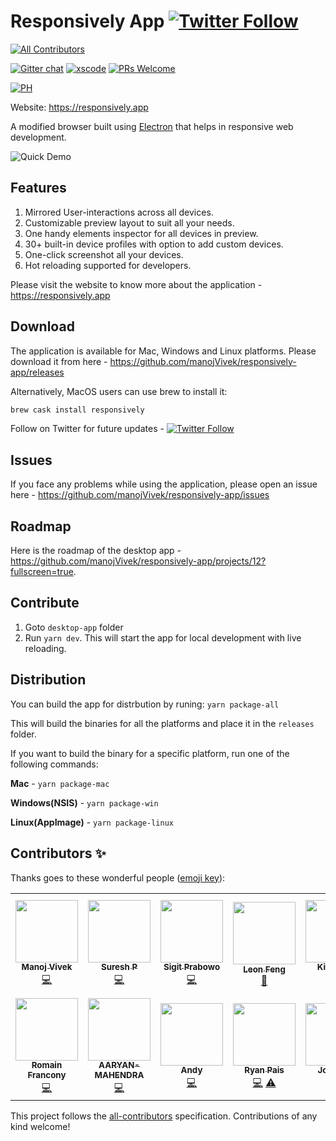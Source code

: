 # Responsively App [![Twitter Follow](https://img.shields.io/twitter/follow/ResponsivelyApp?style=social)](https://twitter.com/ResponsivelyApp)
<!-- ALL-CONTRIBUTORS-BADGE:START - Do not remove or modify this section -->
[![All Contributors](https://img.shields.io/badge/all_contributors-12-orange.svg?style=flat-square)](#contributors-)
<!-- ALL-CONTRIBUTORS-BADGE:END -->
[![Gitter chat](https://img.shields.io/gitter/room/badges/shields.svg)](https://gitter.im/responsively-app) [![xscode](https://img.shields.io/badge/Available%20on-xs%3Acode-blue?style=?style=plastic&logo=appveyor&logo=data:image/png;base64,iVBORw0KGgoAAAANSUhEUgAAAEAAAABACAMAAACdt4HsAAAAGXRFWHRTb2Z0d2FyZQBBZG9iZSBJbWFnZVJlYWR5ccllPAAAAAZQTFRF////////VXz1bAAAAAJ0Uk5T/wDltzBKAAAAlUlEQVR42uzXSwqAMAwE0Mn9L+3Ggtgkk35QwcnSJo9S+yGwM9DCooCbgn4YrJ4CIPUcQF7/XSBbx2TEz4sAZ2q1RAECBAiYBlCtvwN+KiYAlG7UDGj59MViT9hOwEqAhYCtAsUZvL6I6W8c2wcbd+LIWSCHSTeSAAECngN4xxIDSK9f4B9t377Wd7H5Nt7/Xz8eAgwAvesLRjYYPuUAAAAASUVORK5CYII=)](https://xscode.com/manojvivek/responsively-app) [![PRs Welcome](https://img.shields.io/badge/PRs-welcome-brightgreen.svg?style=flat-square)](https://github.com/manojVivek/responsively-app/issues)

[![PH](https://api.producthunt.com/widgets/embed-image/v1/top-post-badge.svg?post_id=200375&theme=light&period=daily)](https://www.producthunt.com/posts/responsively?utm_source=badge-top-post-badge&utm_medium=badge&utm_souce=badge-responsively)

Website: https://responsively.app


A modified browser built using [Electron](https://www.electronjs.org/) that helps in responsive web development. 

![Quick Demo](https://responsively.app/assets/img/responsively-app.gif)

## Features
1. Mirrored User-interactions across all devices.
2. Customizable preview layout to suit all your needs.
3. One handy elements inspector for all devices in preview.
4. 30+ built-in device profiles with option to add custom devices.
5. One-click screenshot all your devices.
6. Hot reloading supported for developers.

Please visit the website to know more about the application - https://responsively.app


## Download
The application is available for Mac, Windows and Linux platforms. Please download it from here - https://github.com/manojVivek/responsively-app/releases

Alternatively, MacOS users can use brew to install it:
```bash
brew cask install responsively
```

Follow on Twitter for future updates - [![Twitter Follow](https://img.shields.io/twitter/follow/ResponsivelyApp?style=social)](https://twitter.com/ResponsivelyApp)

## Issues
If you face any problems while using the application, please open an issue here - https://github.com/manojVivek/responsively-app/issues

## Roadmap
Here is the roadmap of the desktop app - https://github.com/manojVivek/responsively-app/projects/12?fullscreen=true.

## Contribute
1. Goto `desktop-app` folder
2. Run `yarn dev`. This will start the app for local development with live reloading.

## Distribution
You can build the app for distrbution by runing:
```yarn package-all```

This will build the binaries for all the platforms and place it in the `releases` folder.

If you want to build the binary for a specific platform, run one of the following commands:

**Mac** - ```yarn package-mac```

**Windows(NSIS)** - ```yarn package-win```

**Linux(AppImage)** - ```yarn package-linux```

## Contributors ✨

Thanks goes to these wonderful people ([emoji key](https://allcontributors.org/docs/en/emoji-key)):

<!-- ALL-CONTRIBUTORS-LIST:START - Do not remove or modify this section -->
<!-- prettier-ignore-start -->
<!-- markdownlint-disable -->
<table>
  <tr>
    <td align="center"><a href="http://twitter.com/vivek_jonam"><img src="https://avatars1.githubusercontent.com/u/1283424?v=4" width="100px;" alt=""/><br /><sub><b>Manoj Vivek</b></sub></a><br /><a href="https://github.com/manojVivek/responsively-app/commits?author=manojVivek" title="Code">💻</a></td>
    <td align="center"><a href="https://github.com/esprush"><img src="https://avatars0.githubusercontent.com/u/26249498?v=4" width="100px;" alt=""/><br /><sub><b>Suresh P</b></sub></a><br /><a href="https://github.com/manojVivek/responsively-app/commits?author=esprush" title="Code">💻</a></td>
    <td align="center"><a href="https://github.com/sprabowo"><img src="https://avatars2.githubusercontent.com/u/11748183?v=4" width="100px;" alt=""/><br /><sub><b>Sigit Prabowo</b></sub></a><br /><a href="https://github.com/manojVivek/responsively-app/commits?author=sprabowo" title="Code">💻</a></td>
    <td align="center"><a href="https://github.com/leon0707"><img src="https://avatars1.githubusercontent.com/u/523684?v=4" width="100px;" alt=""/><br /><sub><b>Leon Feng</b></sub></a><br /><a href="https://github.com/manojVivek/responsively-app/commits?author=leon0707" title="Documentation">📖</a></td>
    <td align="center"><a href="https://github.com/kishoreio"><img src="https://avatars2.githubusercontent.com/u/30261988?v=4" width="100px;" alt=""/><br /><sub><b>Kishore S</b></sub></a><br /><a href="https://github.com/manojVivek/responsively-app/commits?author=kishoreio" title="Code">💻</a></td>
    <td align="center"><a href="https://jjavierdguezas.github.io"><img src="https://avatars2.githubusercontent.com/u/13673443?v=4" width="100px;" alt=""/><br /><sub><b>José Javier Rodríguez Zas</b></sub></a><br /><a href="https://github.com/manojVivek/responsively-app/commits?author=jjavierdguezas" title="Code">💻</a> <a href="https://github.com/manojVivek/responsively-app/commits?author=jjavierdguezas" title="Tests">⚠️</a></td>
    <td align="center"><a href="https://github.com/romanakash"><img src="https://avatars1.githubusercontent.com/u/40427975?v=4" width="100px;" alt=""/><br /><sub><b>Roman Akash</b></sub></a><br /><a href="https://github.com/manojVivek/responsively-app/commits?author=romanakash" title="Code">💻</a></td>
  </tr>
  <tr>
    <td align="center"><a href="https://github.com/RomainFrancony"><img src="https://avatars3.githubusercontent.com/u/22396965?v=4" width="100px;" alt=""/><br /><sub><b>Romain Francony</b></sub></a><br /><a href="https://github.com/manojVivek/responsively-app/commits?author=RomainFrancony" title="Code">💻</a></td>
    <td align="center"><a href="https://github.com/AARYAN-MAHENDRA"><img src="https://avatars1.githubusercontent.com/u/64866670?v=4" width="100px;" alt=""/><br /><sub><b>AARYAN-MAHENDRA</b></sub></a><br /><a href="https://github.com/manojVivek/responsively-app/commits?author=AARYAN-MAHENDRA" title="Code">💻</a></td>
    <td align="center"><a href="https://github.com/Nothing-Works"><img src="https://avatars3.githubusercontent.com/u/18606648?v=4" width="100px;" alt=""/><br /><sub><b>Andy</b></sub></a><br /><a href="https://github.com/manojVivek/responsively-app/commits?author=Nothing-Works" title="Code">💻</a></td>
    <td align="center"><a href="https://github.com/Kidcredo"><img src="https://avatars0.githubusercontent.com/u/15522605?v=4" width="100px;" alt=""/><br /><sub><b>Ryan Pais</b></sub></a><br /><a href="https://github.com/manojVivek/responsively-app/commits?author=Kidcredo" title="Code">💻</a> <a href="https://github.com/manojVivek/responsively-app/commits?author=Kidcredo" title="Tests">⚠️</a></td>
    <td align="center"><a href="https://grafikart.fr"><img src="https://avatars1.githubusercontent.com/u/395137?v=4" width="100px;" alt=""/><br /><sub><b>Jonathan</b></sub></a><br /><a href="https://github.com/manojVivek/responsively-app/commits?author=Grafikart" title="Code">💻</a></td>
  </tr>
</table>

<!-- markdownlint-enable -->
<!-- prettier-ignore-end -->
<!-- ALL-CONTRIBUTORS-LIST:END -->

This project follows the [all-contributors](https://github.com/all-contributors/all-contributors) specification. Contributions of any kind welcome!
